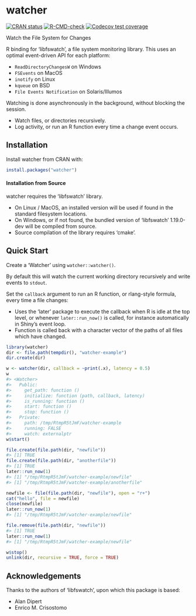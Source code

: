 
<!-- README.md is generated from README.Rmd. Please edit that file -->

# watcher

<!-- badges: start -->

[![CRAN
status](https://www.r-pkg.org/badges/version/watcher)](https://CRAN.R-project.org/package=watcher)
[![R-CMD-check](https://github.com/r-lib/watcher/actions/workflows/R-CMD-check.yaml/badge.svg)](https://github.com/r-lib/watcher/actions/workflows/R-CMD-check.yaml)
[![Codecov test
coverage](https://codecov.io/gh/r-lib/watcher/graph/badge.svg)](https://app.codecov.io/gh/r-lib/watcher)
<!-- badges: end -->

Watch the File System for Changes

R binding for ‘libfswatch’, a file system monitoring library. This uses
an optimal event-driven API for each platform:

- `ReadDirectoryChangesW` on Windows
- `FSEvents` on MacOS
- `inotify` on Linux
- `kqueue` on BSD
- `File Events Notification` on Solaris/Illumos

Watching is done asynchronously in the background, without blocking the
session.

- Watch files, or directories recursively.
- Log activity, or run an R function every time a change event occurs.

## Installation

Install watcher from CRAN with:

``` r
install.packages("watcher")
```

#### Installation from Source

watcher requires the ‘libfswatch’ library.

- On Linux / MacOS, an installed version will be used if found in the
  standard filesystem locations.
- On Windows, or if not found, the bundled version of ‘libfswatch’
  1.19.0-dev will be compiled from source.
- Source compilation of the library requires ‘cmake’.

## Quick Start

Create a ‘Watcher’ using `watcher::watcher()`.

By default this will watch the current working directory recursively and
write events to `stdout`.

Set the `callback` argument to run an R function, or rlang-style
formula, every time a file changes:

- Uses the ‘later’ package to execute the callback when R is idle at the
  top level, or whenever `later::run_now()` is called, for instance
  automatically in Shiny’s event loop.
- Function is called back with a character vector of the paths of all
  files which have changed.

``` r
library(watcher)
dir <- file.path(tempdir(), "watcher-example")
dir.create(dir)

w <- watcher(dir, callback = ~print(.x), latency = 0.5)
w
#> <Watcher>
#>   Public:
#>     get_path: function () 
#>     initialize: function (path, callback, latency) 
#>     is_running: function () 
#>     start: function () 
#>     stop: function () 
#>   Private:
#>     path: /tmp/RtmpR5tJmF/watcher-example
#>     running: FALSE
#>     watch: externalptr
w$start()

file.create(file.path(dir, "newfile"))
#> [1] TRUE
file.create(file.path(dir, "anotherfile"))
#> [1] TRUE
later::run_now(1)
#> [1] "/tmp/RtmpR5tJmF/watcher-example/newfile"
#> [1] "/tmp/RtmpR5tJmF/watcher-example/anotherfile"

newfile <- file(file.path(dir, "newfile"), open = "r+")
cat("hello", file = newfile)
close(newfile)
later::run_now(1)
#> [1] "/tmp/RtmpR5tJmF/watcher-example/newfile"

file.remove(file.path(dir, "newfile"))
#> [1] TRUE
later::run_now(1)
#> [1] "/tmp/RtmpR5tJmF/watcher-example/newfile"

w$stop()
unlink(dir, recursive = TRUE, force = TRUE)
```

## Acknowledgements

Thanks to the authors of ‘libfswatch’, upon which this package is based:

- Alan Dipert
- Enrico M. Crisostomo
